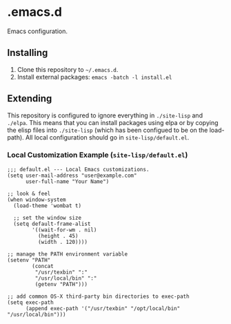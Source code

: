 # .emacs.d

Emacs configuration.


## Installing

1. Clone this repository to `~/.emacs.d`.
2. Install external packages: `emacs -batch -l install.el`


## Extending

This repository is configured to ignore everything in `./site-lisp` and
`./elpa`. This means that you can install packages using elpa or by copying the
elisp files into `./site-lisp` (which has been configued to be on the
load-path). All local configuration should go in `site-lisp/default.el`.


### Local Customization Example (`site-lisp/default.el`)

```elisp
;;; default.el --- Local Emacs customizations.
(setq user-mail-address "user@example.com"
      user-full-name "Your Name")

;; look & feel
(when window-system
  (load-theme 'wombat t)

  ;; set the window size
  (setq default-frame-alist
        '((wait-for-wm . nil)
          (height . 45)
          (width . 120))))

;; manage the PATH environment variable
(setenv "PATH"
        (concat
         "/usr/texbin" ":"
         "/usr/local/bin" ":"
         (getenv "PATH")))

;; add common OS-X third-party bin directories to exec-path
(setq exec-path
      (append exec-path '("/usr/texbin" "/opt/local/bin" "/usr/local/bin")))
```
